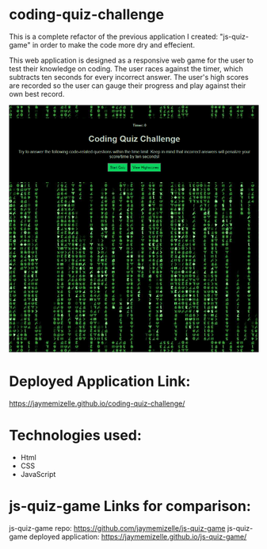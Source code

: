 # coding-quiz-challenge

This is a complete refactor of the previous application I created: "js-quiz-game" in order to make the code more dry and effecient.

This web application is designed as a responsive web game for the user to test their knowledge on coding. The user races against the timer, which subtracts ten seconds for every incorrect answer. The user's high scores are recorded so the user can gauge their progress and play against their own best record.


![deployed-app-image](./assets/images/coding-quiz-challenge.png)


# Deployed Application Link:
https://jaymemizelle.github.io/coding-quiz-challenge/

# Technologies used:
* Html
* CSS
* JavaScript


# js-quiz-game Links for comparison:
js-quiz-game repo: https://github.com/jaymemizelle/js-quiz-game
js-quiz-game deployed application: https://jaymemizelle.github.io/js-quiz-game/
